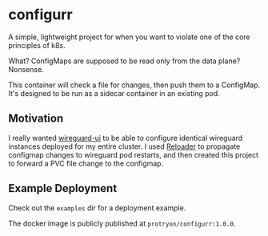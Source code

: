 
# configurr

A simple, lightweight project for when you want to violate one of the core principles of k8s.

What? ConfigMaps are supposed to be read only from the data plane? Nonsense.

This container will check a file for changes, then push them to a ConfigMap. It's designed to be run as a sidecar container in an existing pod.

## Motivation

I really wanted [wireguard-ui](https://github.com/ngoduykhanh/wireguard-ui/tree/master) to be able to configure identical wireguard instances deployed for my entire cluster. I used [Reloader](https://github.com/stakater/Reloader) to propagate configmap changes to wireguard pod restarts, and then created this project to forward a PVC file change to the configmap.

## Example Deployment

Check out the `examples` dir for a deployment example.

The docker image is publicly published at `protryon/configurr:1.0.0`.